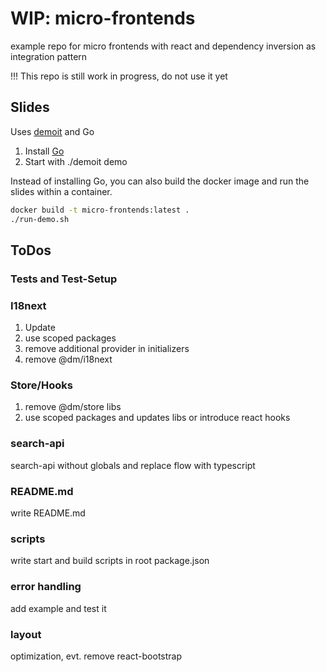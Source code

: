# WIP: micro-frontends
example repo for micro frontends with react and dependency inversion as integration pattern

!!! This repo is still work in progress, do not use it yet

## Slides
Uses [demoit](https://github.com/dgageot/demoit "demoit") and Go

1. Install [Go](https://golang.org/ "Go")
2. Start with ./demoit demo

Instead of installing Go, you can also build the docker image and run the slides within a container.

```bash
docker build -t micro-frontends:latest .
./run-demo.sh
```

## ToDos
### Tests and Test-Setup
### I18next
1. Update
2. use scoped packages
3. remove additional provider in initializers
4. remove @dm/i18next
### Store/Hooks
1. remove @dm/store libs
2. use scoped packages and updates libs or introduce react hooks
### search-api
search-api without globals and replace flow with typescript
### README.md
write README.md
### scripts
write start and build scripts in root package.json 
### error handling
add example and test it
### layout
optimization, evt. remove react-bootstrap
